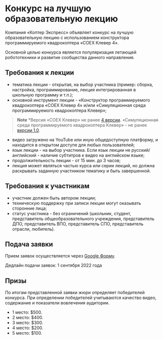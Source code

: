 # Конкурс на лучшую образовательную лекцию
Компания «Коптер Экспресс» объявляет конкурс на лучшую образовательную лекцию с использованием конструктора программируемого квадрокоптера «COEX Клевер 4».

Основной целью конкурса является популяризация летающей робототехники и развитие сообщества данного направления.
## Требования к лекции
* тематика лекции - открытая, на выбор участника (пример: сборка, настройка, программирование, лекция интегрированная в школьную программу и т.п.);
* основной инструмент лекции - «Конструктор программируемого квадрокоптера «COEX Клевер 4» и/или «Симуляционная среда программируемого квадрокоптера Клевер»; 
> **Note** *Версия «COEX Клевер» не ранее [4 версии](https://clover.coex.tech/ru/assemble_4.html). «Симуляционная среда программируемого квадрокоптера Клевер» - не ранее [версии 1.0](https://github.com/CopterExpress/clover_vm/releases/tag/v1.0). 
* видео загружено на YouTube или иную общедоступную платформу, и находится в открытом доступе для любых пользователей;
* язык лекции - на выбор участника. Если язык лекции не русский/английский - наличие субтитров к видео на английском языке;
* продолжительность лекции - от 15 мин. до 3 часов;
* лекция может являться частью курса или серии лекций, но должна раскрывать заданную участником тематику и быть завершенной.

## Требования к участникам
* участник должен быть автором лекции;
* техническую поддержку при записи лекции могут оказывать сторонние лица;
* статус участника - без ограничений (школьник, студент, представитель общеобразовательного учреждения, представитель ДПО, представитель ВПО, представитель СПО, представитель отрасли, любитель).


## Подача заявки
Прием заявок осуществляется через [Google Форму](https://docs.google.com/forms/d/e/1FAIpQLScE2kN5dO2OYNSM8hOYzOa5Qvh2uDdd9Fjx8OnL1W93bfEBgw/viewform). 

Дедлайн подачи заявок: 1 сентября 2022 года

## Призы
По итогам представленной заявки жюри определяет победителей конкурса. При определении победителей учитываются качество видео, содержание и показатели вовлечения аудитории. 

- 1 место: $500.
- 2 место: $400.
- 3 место: $300.
- 4 место: $200. 
- 5 место: $100. 

